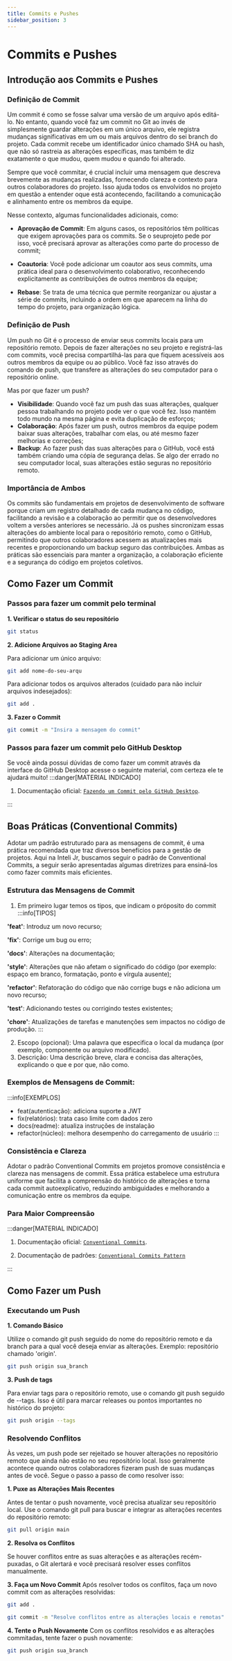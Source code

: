 ```yaml
---
title: Commits e Pushes
sidebar_position: 3
---
```


# Commits e Pushes

## Introdução aos Commits e Pushes

### Definição de Commit
Um commit é como se fosse salvar uma versão de um arquivo após editá-lo. No entanto, quando você faz um commit no Git ao invés de simplesmente guardar alterações em um único arquivo, ele registra mudanças significativas em um ou mais arquivos dentro do sei branch do projeto. Cada commit recebe um identificador único chamado SHA ou hash, que não só rastreia as alterações específicas, mas também te diz exatamente o que mudou, quem mudou e quando foi alterado. 

Sempre que você commitar, é crucial incluir uma mensagem que descreva brevemente as mudanças realizadas, fornecendo clareza e contexto para outros colaboradores do projeto. Isso ajuda todos os envolvidos no projeto em questão a entender oque está acontecendo, facilitando a comunicação e alinhamento entre os membros da equipe.

Nesse contexto, algumas funcionalidades adicionais, como: 

- **Aprovação de Commit**: Em alguns casos, os repositórios têm políticas que exigem aprovações para os commits. Se o seuprojeto pede por isso, você precisará aprovar as alterações como parte do processo de commit;

- **Coautoria**: Você pode adicionar um coautor aos seus commits, uma prática ideal para o desenvolvimento colaborativo, reconhecendo explicitamente as contribuições de outros membros da equipe;

- **Rebase**: Se trata de uma técnica que permite reorganizar ou ajustar a série de commits, incluindo a ordem em que aparecem na linha do tempo do projeto, para organização lógica. 

### Definição de Push

Um push no Git é o processo de enviar seus commits locais para um repositório remoto. Depois de fazer alterações no seu projeto e registrá-las com commits, você precisa compartilhá-las para que fiquem acessíveis aos outros membros da equipe ou ao público. Você faz isso através do comando de push, que transfere as alterações do seu computador para o repositório online.

Mas por que fazer um push?
- **Visibilidade**: Quando você faz um push das suas alterações, qualquer pessoa trabalhando no projeto pode ver o que você fez. Isso mantém todo mundo na mesma página e evita duplicação de esforços;
- **Colaboração**: Após fazer um push, outros membros da equipe podem baixar suas alterações, trabalhar com elas, ou até mesmo fazer melhorias e correções;
- **Backup**: Ao fazer push das suas alterações para o GitHub, você está também criando uma cópia de segurança delas. Se algo der errado no seu computador local, suas alterações estão seguras no repositório remoto.

### Importância de Ambos 
Os commits são fundamentais em projetos de desenvolvimento de software porque criam um registro detalhado de cada mudança no código, facilitando a revisão e a colaboração ao permitir que os desenvolvedores voltem a versões anteriores se necessário. Já os pushes sincronizam essas alterações do ambiente local para o repositório remoto, como o GitHub, permitindo que outros colaboradores acessem as atualizações mais recentes e proporcionando um backup seguro das contribuições. Ambas as práticas são essenciais para manter a organização, a colaboração eficiente e a segurança do código em projetos coletivos.

## Como Fazer um Commit

### Passos para fazer um commit pelo terminal

**1. Verificar o status do seu repositório**
```bash
git status
```

**2. Adicione Arquivos ao Staging Area**

Para adicionar um único arquivo:
```bash
git add nome-do-seu-arqu
```
Para adicionar todos os arquivos alterados (cuidado para não incluir arquivos indesejados):
```bash
git add .
```

**3. Fazer o Commit**
```bash
git commit -m "Insira a mensagem do commit"
```

### Passos para fazer um commit pelo GitHub Desktop
Se você ainda possui dúvidas de como fazer um commit através da interface do GitHub Desktop acesse o seguinte material, com certeza ele te ajudará muito!
:::danger[MATERIAL INDICADO]

1. Documentação oficial: [`Fazendo um Commit pelo GitHub Desktop`](https://docs.github.com/pt/desktop/making-changes-in-a-branch/committing-and-reviewing-changes-to-your-project-in-github-desktop).

:::

## Boas Práticas (Conventional Commits)
Adotar um padrão estruturado para as mensagens de commit, é uma prática recomendada que traz diversos benefícios para a gestão de projetos. Aqui na Inteli Jr, buscamos seguir o padrão de Conventional Commits, a seguir serão apresentadas algumas diretrizes para ensiná-los como fazer commits mais eficientes. 

### Estrutura das Mensagens de Commit
1. Em primeiro lugar temos os tipos, que indicam o próposito do commit
:::info[TIPOS]

**'feat'**: Introduz um novo recurso;

**'fix'**: Corrige um bug ou erro;

**'docs'**: Alterações na documentação;

**'style'**: Alterações que não afetam o significado do código (por exemplo: espaço em branco, formatação, ponto e vírgula ausente);

**'refactor'**: Refatoração do código que não corrige bugs e não adiciona um novo recurso;

**'test'**: Adicionando testes ou corrigindo testes existentes;

**'chore'**: Atualizações de tarefas e manutenções sem impactos no código de produção.
:::

2. Escopo (opcional): Uma palavra que especifica o local da mudança (por exemplo, componente ou arquivo modificado).
3. Descrição: Uma descrição breve, clara e concisa das alterações, explicando o que e por que, não como.

### Exemplos de Mensagens de Commit: 
:::info[EXEMPLOS]
- feat(autenticação): adiciona suporte a JWT
- fix(relatórios): trata caso limite com dados zero
- docs(readme): atualiza instruções de instalação
- refactor(núcleo): melhora desempenho do carregamento de usuário
:::

### Consistência e Clareza
Adotar o padrão Conventional Commits em projetos promove consistência e clareza nas mensagens de commit. Essa prática estabelece uma estrutura uniforme que facilita a compreensão do histórico de alterações e torna cada commit autoexplicativo, reduzindo ambiguidades e melhorando a comunicação entre os membros da equipe.

### Para Maior Compreensão
:::danger[MATERIAL INDICADO]

1. Documentação oficial: [`Conventional Commits`](https://www.conventionalcommits.org/en/v1.0.0/).

2. Documentação de padrões: [`Conventional Commits Pattern`](https://medium.com/linkapi-solutions/conventional-commits-pattern-3778d1a1e657)

:::

## Como Fazer um Push

### Executando um Push

**1. Comando Básico**

Utilize o comando git push seguido do nome do repositório remoto e da branch para a qual você deseja enviar as alterações. Exemplo: repositório chamado 'origin'.
```bash
git push origin sua_branch
```

**3. Push de tags**

Para enviar tags para o repositório remoto, use o comando git push seguido de --tags. Isso é útil para marcar releases ou pontos importantes no histórico do projeto:
```bash
git push origin --tags
```

### Resolvendo Conflitos
Às vezes, um push pode ser rejeitado se houver alterações no repositório remoto que ainda não estão no seu repositório local. Isso geralmente acontece quando outros colaboradores fizeram push de suas mudanças antes de você. Segue o passo a passo de como resolver isso:

**1. Puxe as Alterações Mais Recentes**

Antes de tentar o push novamente, você precisa atualizar seu repositório local. Use o comando git pull para buscar e integrar as alterações recentes do repositório remoto:
```bash
git pull origin main
```
**2. Resolva os Conflitos**

Se houver conflitos entre as suas alterações e as alterações recém-puxadas, o Git alertará e você precisará resolver esses conflitos manualmente.

**3. Faça um Novo Commit**
Após resolver todos os conflitos, faça um novo commit com as alterações resolvidas:
```bash
git add .
```
```bash
git commit -m "Resolve conflitos entre as alterações locais e remotas"
```

**4. Tente o Push Novamente**
Com os conflitos resolvidos e as alterações commitadas, tente fazer o push novamente:
```bash
git push origin sua_branch
```